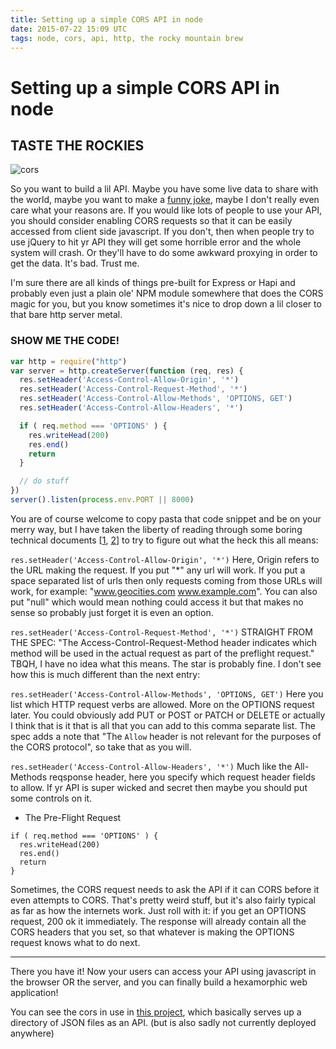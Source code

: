 ```yaml
---
title: Setting up a simple CORS API in node
date: 2015-07-22 15:09 UTC
tags: node, cors, api, http, the rocky mountain brew
---
```


# Setting up a simple CORS API in node
## TASTE THE ROCKIES

![cors](cors.png)

So you want to build a lil API. Maybe you have some live data to share with the world, maybe you want to make a [funny joke](http://bikeshed.io/), maybe I don't really even care what your reasons are. If you would like lots of people to use your API, you should consider enabling CORS requests so that it can be easily accessed from client side javascript. If you don't, then when people try to use jQuery to hit yr API they will get some horrible error and the whole system will crash. Or they'll have to do some awkward proxying in order to get the data.   It's bad. Trust me.

I'm sure there are all kinds of things pre-built for Express or Hapi and probably even just a plain ole' NPM module somewhere that does the CORS magic for you, but you know sometimes it's nice to drop down a lil closer to that bare http server metal.

### SHOW ME THE CODE!

```javascript
var http = require("http")
var server = http.createServer(function (req, res) {
  res.setHeader('Access-Control-Allow-Origin', '*')
  res.setHeader('Access-Control-Request-Method', '*')
  res.setHeader('Access-Control-Allow-Methods', 'OPTIONS, GET')
  res.setHeader('Access-Control-Allow-Headers', '*')

  if ( req.method === 'OPTIONS' ) {
    res.writeHead(200)
    res.end()
    return
  }

  // do stuff
})
server().listen(process.env.PORT || 8000)
```

You are of course welcome to copy pasta that code snippet and be on your merry way, but I have taken the liberty of reading through some boring technical documents [[1](https://developer.mozilla.org/en-US/docs/Web/HTTP/Access_control_CORS), [2](http://www.w3.org/TR/cors/#access-control-request-method-request-header)] to try to figure out what the heck this all means:

`res.setHeader('Access-Control-Allow-Origin', '*')`
Here, Origin refers to the URL making the request. If you put "*" any url will work. If you put a space separated list of urls then only requests coming from those URLs will work, for example: "www.geocities.com www.example.com". You can also put "null" which would mean nothing could access it but that makes no sense so probably just forget it is even an option.

`res.setHeader('Access-Control-Request-Method', '*')`
STRAIGHT FROM THE SPEC: "The Access-Control-Request-Method header indicates which method will be used in the actual request as part of the preflight request." TBQH, I have no idea what this means. The star is probably fine. I don't see how this is much different than the next entry:

`res.setHeader('Access-Control-Allow-Methods', 'OPTIONS, GET')`
Here you list which HTTP request verbs are allowed. More on the OPTIONS request later. You could obviously add PUT or POST or PATCH or DELETE or actually I think that is it that is all that you can add to this comma separate list. The spec adds a note that "The `Allow` header is not relevant for the purposes of the CORS protocol", so take that as you will.

`res.setHeader('Access-Control-Allow-Headers', '*')`
Much like the All-Methods reqsponse header, here you specify which request header fields to allow. If yr API is super wicked and secret then maybe you should put some controls on it.

- The Pre-Flight Request

```
if ( req.method === 'OPTIONS' ) {
  res.writeHead(200)
  res.end()
  return
}
```

Sometimes, the CORS request needs to ask the API if it can CORS before it even attempts to CORS. That's pretty weird stuff, but it's also fairly typical as far as how the internets work. Just roll with it: if you get an OPTIONS request, 200 ok it immediately. The response will already contain all the CORS headers that you set, so that whatever is making the OPTIONS request knows what to do next.

____________________________________

There you have it! Now your users can access your API using javascript in the browser OR the server, and you can finally build a hexamorphic web application!

You can see the cors in use in [this project](https://github.com/coleww/corpora-api), which basically serves up a directory of JSON files as an API. (but is also sadly not currently deployed anywhere)

